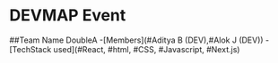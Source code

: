 # DEVMAP Event
##Team Name
DoubleA
-[Members](#Aditya B (DEV),#Alok J (DEV))
-[TechStack used](#React, #html, #CSS, #Javascript, #Next.js)
